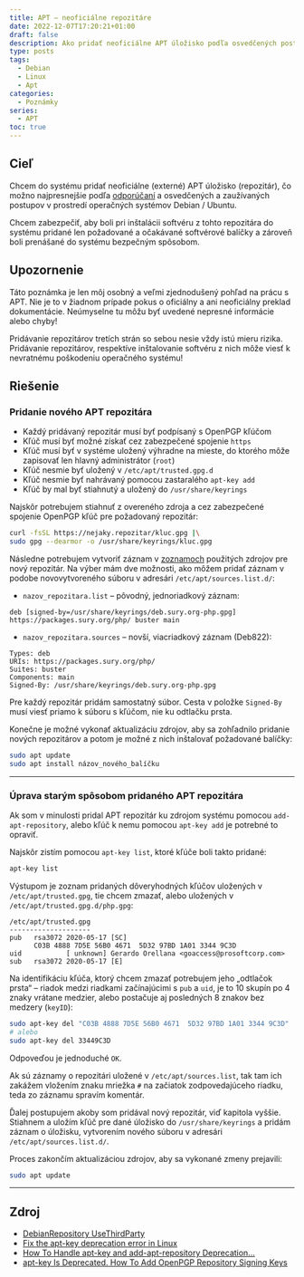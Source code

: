 ```yaml
---
title: APT – neoficiálne repozitáre
date: 2022-12-07T17:20:21+01:00
draft: false
description: Ako pridať neoficiálne APT úložisko podľa osvedčených postupov.
type: posts
tags:
  - Debian
  - Linux
  - Apt
categories:
  - Poznámky
series:
  - APT
toc: true
---
```


## Cieľ

Chcem do systému pridať neoficiálne (externé) APT úložisko (repozitár), čo možno najpresnejšie podľa [odporúčaní](https://wiki.debian.org/DebianRepository/UseThirdParty) a osvedčených a zaužívaných postupov v prostredí operačných systémov Debian / Ubuntu.

Chcem zabezpečiť, aby boli pri inštalácii softvéru z tohto repozitára do systému pridané len požadované a očakávané softvérové balíčky a zároveň boli prenášané do systému bezpečným spôsobom.

## Upozornenie

Táto poznámka je len môj osobný a veľmi zjednodušený pohľad na prácu s APT. Nie je to v žiadnom prípade pokus o oficiálny a ani neoficiálny preklad dokumentácie. Neúmyselne tu môžu byť uvedené nepresné informácie alebo chyby!

Pridávanie repozitárov tretích strán so sebou nesie vždy istú mieru rizika. Pridávanie repozitárov, respektíve inštalovanie softvéru z nich môže viesť k nevratnému poškodeniu operačného systému!

## Riešenie

### Pridanie nového APT repozitára

- Každý pridávaný repozitár musí byť podpísaný s OpenPGP kľúčom
- Kľúč musí byť možné získať cez zabezpečené spojenie `https`
- Kľúč musí byť v systéme uložený výhradne na mieste, do ktorého môže zapisovať len hlavný administrátor (`root`)
- Kľúč nesmie byť uložený v `/etc/apt/trusted.gpg.d`
- Kľúč nesmie byť nahrávaný pomocou zastaralého `apt-key add`
- Kľúč by mal byť stiahnutý a uložený do `/usr/share/keyrings`

Najskôr potrebujem stiahnuť z overeného zdroja a cez zabezpečené spojenie OpenPGP kľúč pre požadovaný repozitár:

```bash
curl -fsSL https://nejaky.repozitar/kluc.gpg |\
sudo gpg --dearmor -o /usr/share/keyrings/kluc.gpg
```

Následne potrebujem vytvoriť záznam v [zoznamoch](https://manpages.debian.org/bullseye/apt/sources.list.5.en.html) použitých zdrojov pre nový repozitár. Na výber mám dve možnosti, ako môžem pridať záznam v podobe novovytvoreného súboru v adresári `/etc/apt/sources.list.d/`:

- `nazov_repozitara.list` – pôvodný, jednoriadkový záznam:
```
deb [signed-by=/usr/share/keyrings/deb.sury.org-php.gpg] https://packages.sury.org/php/ buster main
```

- `nazov_repozitara.sources` – novší, viacriadkový záznam (Deb822):
```
Types: deb
URIs: https://packages.sury.org/php/
Suites: buster
Components: main
Signed-By: /usr/share/keyrings/deb.sury.org-php.gpg
```

Pre každý repozitár pridám samostatný súbor. Cesta v položke `Signed-By` musí viesť priamo k súboru s kľúčom, nie ku odtlačku prsta.



Konečne je možné vykonať aktualizáciu zdrojov, aby sa zohľadnilo pridanie nových repozitárov a potom je možné z nich inštalovať požadované balíčky:

```bash
sudo apt update
sudo apt install názov_nového_balíčku
```

---

### Úprava starým spôsobom pridaného APT repozitára

Ak som v minulosti pridal APT repozitár ku zdrojom systému pomocou `add-apt-repository`, alebo kľúč k nemu pomocou `apt-key add` je potrebné to opraviť.

Najskôr zistím pomocou `apt-key list`, ktoré kľúče boli takto pridané:

```bash
apt-key list
```

Výstupom je zoznam pridaných dôveryhodných kľúčov uložených v `/etc/apt/trusted.gpg`, tie chcem zmazať, alebo uložených v `/etc/apt/trusted.gpg.d/php.gpg`:

```
/etc/apt/trusted.gpg
--------------------
pub   rsa3072 2020-05-17 [SC]
      C03B 4888 7D5E 56B0 4671  5D32 97BD 1A01 3344 9C3D
uid           [ unknown] Gerardo Orellana <goaccess@prosoftcorp.com>
sub   rsa3072 2020-05-17 [E]
```

Na identifikáciu kľúča, ktorý chcem zmazať potrebujem jeho „odtlačok prsta“ – riadok medzi riadkami začínajúcimi s `pub` a `uid`, je to 10 skupín po 4 znaky vrátane medzier, alebo postačuje aj posledných 8 znakov bez medzery (`keyID`):

```bash
sudo apt-key del "C03B 4888 7D5E 56B0 4671  5D32 97BD 1A01 3344 9C3D"
# alebo
sudo apt-key del 33449C3D
```

Odpoveďou je jednoduché `OK`.

Ak sú záznamy o repozitári uložené v `/etc/apt/sources.list`, tak tam ich zakážem vložením znaku mriežka `#` na začiatok zodpovedajúceho riadku, teda zo záznamu spravím komentár.

Ďalej postupujem akoby som pridával nový repozitár, viď kapitola vyššie. Stiahnem a uložím kľúč pre dané úložisko do `/usr/share/keyrings` a pridám záznam o úložisku, vytvorením nového súboru v adresári `/etc/apt/sources.list.d/`.

Proces zakončím aktualizáciou zdrojov, aby sa vykonané zmeny prejavili:

```bash
sudo apt update
```

---

## Zdroj

- [DebianRepository UseThirdParty](https://wiki.debian.org/DebianRepository/UseThirdParty)
- [Fix the apt-key deprecation error in Linux](https://opensource.com/article/22/9/deprecated-linux-apt-key)
- [How To Handle apt-key and add-apt-repository Deprecation...](https://www.digitalocean.com/community/tutorials/how-to-handle-apt-key-and-add-apt-repository-deprecation-using-gpg-to-add-external-repositories-on-ubuntu-22-04)
- [apt-key Is Deprecated. How To Add OpenPGP Repository Signing Keys](https://www.linuxuprising.com/2021/01/apt-key-is-deprecated-how-to-add.html)
